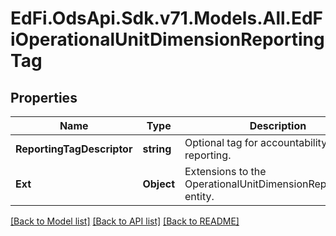 # EdFi.OdsApi.Sdk.v71.Models.All.EdFiOperationalUnitDimensionReportingTag

## Properties

Name | Type | Description | Notes
------------ | ------------- | ------------- | -------------
**ReportingTagDescriptor** | **string** | Optional tag for accountability reporting. | 
**Ext** | **Object** | Extensions to the OperationalUnitDimensionReportingTag entity. | [optional] 

[[Back to Model list]](../README.md#documentation-for-models) [[Back to API list]](../README.md#documentation-for-api-endpoints) [[Back to README]](../README.md)

